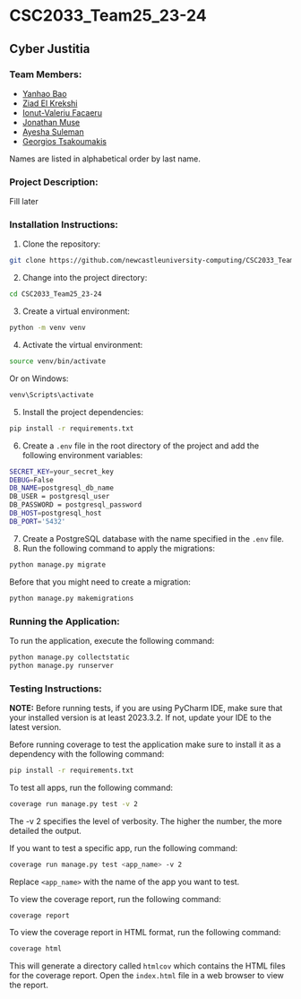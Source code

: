 # CSC2033_Team25_23-24

## Cyber Justitia

### Team Members:
- [Yanhao Bao](https://github.com/YanhaoBao)
- [Ziad El Krekshi](https://github.com/neuziad)
- [Ionut-Valeriu Facaeru](https://github.com/IanFacaeru)
- [Jonathan Muse](https://github.com/Musey21)
- [Ayesha Suleman](https://github.com/xayeshasulx)
- [Georgios Tsakoumakis](https://github.com/gtsakoumakis2004)

Names are listed in alphabetical order by last name.

### Project Description:
Fill later

### Installation Instructions:
1. Clone the repository:
```bash
git clone https://github.com/newcastleuniversity-computing/CSC2033_Team25_23-24.git
```
2. Change into the project directory:
```bash
cd CSC2033_Team25_23-24
```
3. Create a virtual environment:
```bash
python -m venv venv
```
4. Activate the virtual environment:
```bash
source venv/bin/activate
```
Or on Windows:
```bash
venv\Scripts\activate
```
5. Install the project dependencies:
```bash
pip install -r requirements.txt
```
6. Create a `.env` file in the root directory of the project and add the following environment variables:
```bash
SECRET_KEY=your_secret_key
DEBUG=False
DB_NAME=postgresql_db_name
DB_USER = postgresql_user
DB_PASSWORD = postgresql_password
DB_HOST=postgresql_host
DB_PORT='5432'
```

7. Create a PostgreSQL database with the name specified in the `.env` file.
8. Run the following command to apply the migrations:
```bash
python manage.py migrate
```
Before that you might need to create a migration:
```bash
python manage.py makemigrations
```

### Running the Application:
To run the application, execute the following command:
```bash
python manage.py collectstatic
python manage.py runserver
```


### Testing Instructions:
**NOTE:** Before running tests, if you are using PyCharm IDE, make sure that your installed version is at least 2023.3.2. If not, update your IDE to the latest version.

Before running coverage to test the application make sure to install it as a dependency with the following command:
```bash
pip install -r requirements.txt
```
To test all apps, run the following command:
```bash
coverage run manage.py test -v 2
```
The -v 2 specifies the level of verbosity. The higher the number, the more detailed the output.

If you want to test a specific app, run the following command:
```bash
coverage run manage.py test <app_name> -v 2
```
Replace `<app_name>` with the name of the app you want to test.

To view the coverage report, run the following command:
```bash
coverage report
```

To view the coverage report in HTML format, run the following command:
```bash
coverage html
```
This will generate a directory called `htmlcov` which contains the HTML files for the coverage report. Open the `index.html` file in a web browser to view the report.
